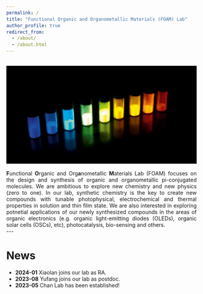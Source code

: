 ```yaml
---
permalink: /
title: "Functional Organic and Organometallic Materials (FOAM) Lab"
author_profile: true
redirect_from: 
  - /about/
  - /about.html
---
```

<br/> <img src='/images/figure4.jpg'>

<div style="text-align: justify">
   <b>F</b>unctional <b>O</b>rganic and Org<b>a</b>nometallic <b>M</b>aterials Lab (FOAM) focuses on the design and synthesis of organic and organometallic pi-conjugated molecules. We are ambitious to explore new chemistry and new physics (zero to one). In our lab, synthetic chemistry is the key to create new compounds with tunable photophysical, electrochemical and thermal properties in solution and thin film state. We are also interested in exploring potnetial applications of our newly synthesized compounds in the areas of organic electronics (e.g. organic light-emitting diodes (OLEDs), organic solar cells (OSCs), etc), photocatalysis, bio-sensing and others.
</div>
---

News
======
* **2024-01**      Xiaolan joins our lab as RA.
* **2023-08**     Yufang joins our lab as postdoc.
* **2023-05**     Chan Lab has been established!




